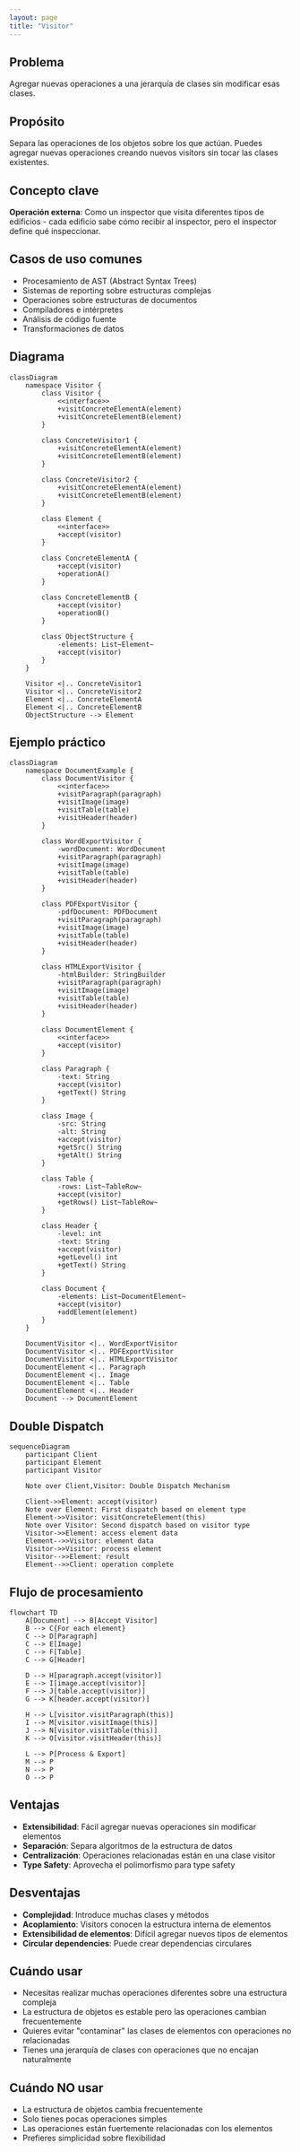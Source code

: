 ```yaml
---
layout: page
title: "Visitor"
---
```


## Problema
Agregar nuevas operaciones a una jerarquía de clases sin modificar esas clases.

## Propósito
Separa las operaciones de los objetos sobre los que actúan. Puedes agregar nuevas operaciones creando nuevos visitors sin tocar las clases existentes.

## Concepto clave
**Operación externa**: Como un inspector que visita diferentes tipos de edificios - cada edificio sabe cómo recibir al inspector, pero el inspector define qué inspeccionar.

## Casos de uso comunes
- Procesamiento de AST (Abstract Syntax Trees)
- Sistemas de reporting sobre estructuras complejas
- Operaciones sobre estructuras de documentos
- Compiladores e intérpretes
- Análisis de código fuente
- Transformaciones de datos

## Diagrama

```mermaid
classDiagram
    namespace Visitor {
        class Visitor {
            <<interface>>
            +visitConcreteElementA(element)
            +visitConcreteElementB(element)
        }
        
        class ConcreteVisitor1 {
            +visitConcreteElementA(element)
            +visitConcreteElementB(element)
        }
        
        class ConcreteVisitor2 {
            +visitConcreteElementA(element)
            +visitConcreteElementB(element)
        }
        
        class Element {
            <<interface>>
            +accept(visitor)
        }
        
        class ConcreteElementA {
            +accept(visitor)
            +operationA()
        }
        
        class ConcreteElementB {
            +accept(visitor)
            +operationB()
        }
        
        class ObjectStructure {
            -elements: List~Element~
            +accept(visitor)
        }
    }
    
    Visitor <|.. ConcreteVisitor1
    Visitor <|.. ConcreteVisitor2
    Element <|.. ConcreteElementA
    Element <|.. ConcreteElementB
    ObjectStructure --> Element
```

## Ejemplo práctico

```mermaid
classDiagram
    namespace DocumentExample {
        class DocumentVisitor {
            <<interface>>
            +visitParagraph(paragraph)
            +visitImage(image)
            +visitTable(table)
            +visitHeader(header)
        }
        
        class WordExportVisitor {
            -wordDocument: WordDocument
            +visitParagraph(paragraph)
            +visitImage(image)
            +visitTable(table)
            +visitHeader(header)
        }
        
        class PDFExportVisitor {
            -pdfDocument: PDFDocument
            +visitParagraph(paragraph)
            +visitImage(image)
            +visitTable(table)
            +visitHeader(header)
        }
        
        class HTMLExportVisitor {
            -htmlBuilder: StringBuilder
            +visitParagraph(paragraph)
            +visitImage(image)
            +visitTable(table)
            +visitHeader(header)
        }
        
        class DocumentElement {
            <<interface>>
            +accept(visitor)
        }
        
        class Paragraph {
            -text: String
            +accept(visitor)
            +getText() String
        }
        
        class Image {
            -src: String
            -alt: String
            +accept(visitor)
            +getSrc() String
            +getAlt() String
        }
        
        class Table {
            -rows: List~TableRow~
            +accept(visitor)
            +getRows() List~TableRow~
        }
        
        class Header {
            -level: int
            -text: String
            +accept(visitor)
            +getLevel() int
            +getText() String
        }
        
        class Document {
            -elements: List~DocumentElement~
            +accept(visitor)
            +addElement(element)
        }
    }
    
    DocumentVisitor <|.. WordExportVisitor
    DocumentVisitor <|.. PDFExportVisitor
    DocumentVisitor <|.. HTMLExportVisitor
    DocumentElement <|.. Paragraph
    DocumentElement <|.. Image
    DocumentElement <|.. Table
    DocumentElement <|.. Header
    Document --> DocumentElement
```

## Double Dispatch

```mermaid
sequenceDiagram
    participant Client
    participant Element
    participant Visitor
    
    Note over Client,Visitor: Double Dispatch Mechanism
    
    Client->>Element: accept(visitor)
    Note over Element: First dispatch based on element type
    Element->>Visitor: visitConcreteElement(this)
    Note over Visitor: Second dispatch based on visitor type
    Visitor->>Element: access element data
    Element-->>Visitor: element data
    Visitor->>Visitor: process element
    Visitor-->>Element: result
    Element-->>Client: operation complete
```

## Flujo de procesamiento

```mermaid
flowchart TD
    A[Document] --> B[Accept Visitor]
    B --> C{For each element}
    C --> D[Paragraph]
    C --> E[Image]
    C --> F[Table]
    C --> G[Header]
    
    D --> H[paragraph.accept(visitor)]
    E --> I[image.accept(visitor)]
    F --> J[table.accept(visitor)]
    G --> K[header.accept(visitor)]
    
    H --> L[visitor.visitParagraph(this)]
    I --> M[visitor.visitImage(this)]
    J --> N[visitor.visitTable(this)]
    K --> O[visitor.visitHeader(this)]
    
    L --> P[Process & Export]
    M --> P
    N --> P
    O --> P
```

## Ventajas
- **Extensibilidad**: Fácil agregar nuevas operaciones sin modificar elementos
- **Separación**: Separa algoritmos de la estructura de datos
- **Centralización**: Operaciones relacionadas están en una clase visitor
- **Type Safety**: Aprovecha el polimorfismo para type safety

## Desventajas
- **Complejidad**: Introduce muchas clases y métodos
- **Acoplamiento**: Visitors conocen la estructura interna de elementos
- **Extensibilidad de elementos**: Difícil agregar nuevos tipos de elementos
- **Circular dependencies**: Puede crear dependencias circulares

## Cuándo usar
- Necesitas realizar muchas operaciones diferentes sobre una estructura compleja
- La estructura de objetos es estable pero las operaciones cambian frecuentemente
- Quieres evitar "contaminar" las clases de elementos con operaciones no relacionadas
- Tienes una jerarquía de clases con operaciones que no encajan naturalmente

## Cuándo NO usar
- La estructura de objetos cambia frecuentemente
- Solo tienes pocas operaciones simples
- Las operaciones están fuertemente relacionadas con los elementos
- Prefieres simplicidad sobre flexibilidad

